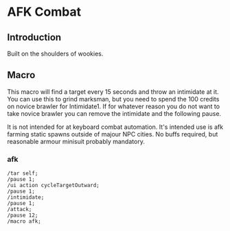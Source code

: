 # AFK Combat

## Introduction
Built on the shoulders of wookies. 

## Macro
This macro will find a target every 15 seconds and throw an intimidate at it. You can use this to grind marksman, but you need to spend the 100 credits on novice brawler for Intimidate1. If for whatever reason you do not want to take novice brawler you can remove the intimidate and the following pause.

It is not intended for at keyboard combat automation. It's intended use is afk farming static spawns outside of majour NPC cities. No buffs required, but reasonable armour minisuit probably mandatory. 

### afk
```
/tar self;
/pause 1;
/ui action cycleTargetOutward;
/pause 1;
/intimidate;
/pause 1;
/attack;
/pause 12;
/macro afk;
```
